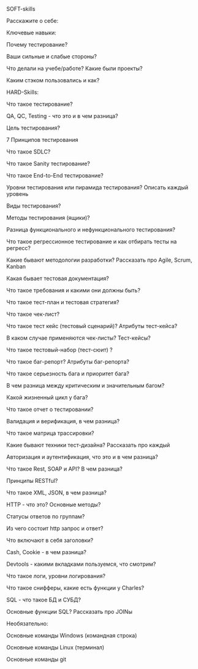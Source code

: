 SOFT-skills

Расскажите о себе:

Ключевые навыки:

Почему тестирование?

Ваши сильные и слабые стороны?

Что делали на учебе/работе? Какие были проекты?

Каким стэком пользовались и как?



HARD-Skills:

Что такое тестирование?

QA, QC, Testing - что это и в чем разница?

Цель тестирования?

7 Принципов тестирования

Что такое SDLC?

Что такое Sanity тестирование?

Что такое End-to-End тестирование?

Уровни тестирования или пирамида тестирования? Описать каждый уровень

Виды тестирования?

Методы тестирования (ящики)?

Разница функционального и нефункционального тестирования?

Что такое регрессионное тестирование и как отбирать тесты на регресс?

Какие бывают методологии разработки? Рассказать про Agile, Scrum, Kanban


Какая бывает тестовая документация?

Что такое требования и какими они должны быть?

Что такое тест-план  и тестовая стратегия?

Что такое чек-лист?

Что такое тест кейс (тестовый сценарий)? Атрибуты тест-кейса?

В каком случае применяются чек-листы? Тест-кейсы?

Что такое тестовый-набор (тест-сюит) ?

Что такое баг-репорт? Атрибуты баг-репорта? 

Что такое серьезность бага и приоритет бага? 

В чем разница между критическим и значительным багом?

Какой жизненный цикл у бага?

Что такое отчет о тестировании?

Валидация и верификация, в чем разница?

Что такое матрица трассировки?

Какие бывают техники тест-дизайна? Рассказать про каждый

Авторизация и аутентификация, что это и в чем разница?


Что такое Rest, SOAP и API? В чем разница?

Принципы RESTful?

Что такое XML, JSON, в чем разница?

HTTP - что это? Основные методы?

Статусы ответов по группам?

Из чего состоит http запрос и ответ?

Что включают в себя заголовки?

Cash, Cookie - в чем разница?

Devtools - какими вкладками пользуемся, что смотрим?

Что такое логи, уровни логирования?

Что такое снифферы, какие есть функции у Charles?


SQL - что такое БД и СУБД? 

Основные функции SQL? Рассказать про JOINы


Необязательно:

Основные команды Windows (командная строка)

Основные команды Linux (терминал)

Основные команды git 

